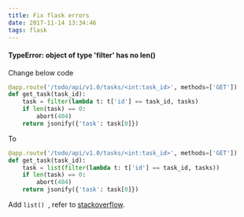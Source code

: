 ```yaml
---
title: Fix flask errors
date: 2017-11-14 13:34:46
tags: flask
---
```


#### TypeError: object of type 'filter' has no len()

Change below code

```python
@app.route('/todo/api/v1.0/tasks/<int:task_id>', methods=['GET'])
def get_task(task_id):
    task = filter(lambda t: t['id'] == task_id, tasks)
    if len(task) == 0:
        abort(404)
    return jsonify({'task': task[0]})
```

To

```python
@app.route('/todo/api/v1.0/tasks/<int:task_id>', methods=['GET'])
def get_task(task_id):
    task = list(filter(lambda t: t['id'] == task_id, tasks))
    if len(task) == 0:
        abort(404)
    return jsonify({'task': task[0]})
```

Add ```list() ```, refer to [stackoverflow](https://stackoverflow.com/questions/19182188/how-to-find-the-length-of-a-filter-object-in-python).